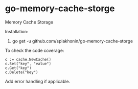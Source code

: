 # go-memory-cache-storge
 Memory Cache Storage

Installation:
1. go get -u github.com/splakhonin/go-memory-cache-storge

To check the code coverage:

    c := cache.NewCache()
    c.Set("key", "value")
	c.Get("key")
	c.Delete("key")

Add error handling if applicable.